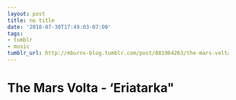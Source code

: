 ```yaml
---
layout: post
title: no title
date: '2010-07-30T17:49:03-07:00'
tags:
- tumblr
- music
tumblr_url: http://mburns-blog.tumblr.com/post/881964263/the-mars-volta-eriatarka
---
```


<span>
<h1 id="watch-headline-title"><span title="The Mars Volta - 'Eriatarka&quot;" dir="ltr" id="eow-title">The Mars Volta - &lsquo;Eriatarka&quot;</span></h1>
</span>

